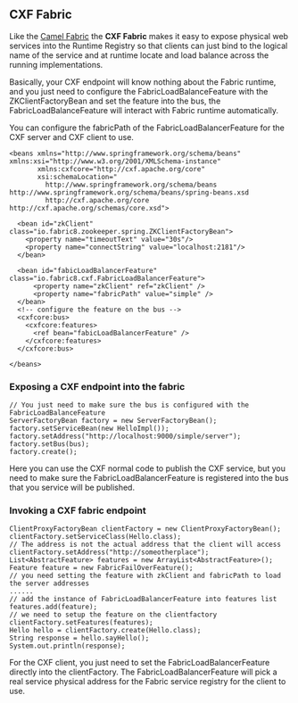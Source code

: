 ## CXF Fabric

Like the [Camel Fabric](camelFabric.md) the **CXF Fabric** makes it easy to expose physical web services into the Runtime Registry so that clients can just bind to the logical name of the service and at runtime locate and load balance across the running implementations.

Basically, your CXF endpoint will know nothing about the Fabric runtime, and you just need to configure the FabricLoadBalanceFeature with the ZKClientFactoryBean and set the feature into the bus, the FabricLoadBalanceFeature will interact with Fabric runtime automatically.

You can configure the fabricPath of the FabricLoadBalancerFeature for the CXF server and CXF client to use.

    <beans xmlns="http://www.springframework.org/schema/beans" xmlns:xsi="http://www.w3.org/2001/XMLSchema-instance"
           xmlns:cxfcore="http://cxf.apache.org/core"
           xsi:schemaLocation="
             http://www.springframework.org/schema/beans http://www.springframework.org/schema/beans/spring-beans.xsd
             http://cxf.apache.org/core http://cxf.apache.org/schemas/core.xsd">

      <bean id="zkClient" class="io.fabric8.zookeeper.spring.ZKClientFactoryBean">
        <property name="timeoutText" value="30s"/>
        <property name="connectString" value="localhost:2181"/>
      </bean>

      <bean id="fabicLoadBalancerFeature" class="io.fabric8.cxf.FabricLoadBalancerFeature">
          <property name="zkClient" ref="zkClient" />
          <property name="fabricPath" value="simple" />
      </bean>
      <!-- configure the feature on the bus -->
      <cxfcore:bus>
        <cxfcore:features>
          <ref bean="fabicLoadBalancerFeature" />
        </cxfcore:features>
      </cxfcore:bus>

    </beans>

### Exposing a CXF endpoint into the fabric

    // You just need to make sure the bus is configured with the FabricLoadBalanceFeature
    ServerFactoryBean factory = new ServerFactoryBean();
    factory.setServiceBean(new HelloImpl());
    factory.setAddress("http://localhost:9000/simple/server");
    factory.setBus(bus);
    factory.create();

Here you can use the CXF normal code to publish the CXF service, but you need to make sure the FabricLoadBalancerFeature is registered into the bus that you service will be published.

### Invoking a CXF fabric endpoint

    ClientProxyFactoryBean clientFactory = new ClientProxyFactoryBean();
    clientFactory.setServiceClass(Hello.class);
    // The address is not the actual address that the client will access
    clientFactory.setAddress("http://someotherplace");
    List<AbstractFeature> features = new ArrayList<AbstractFeature>();
    Feature feature = new FabricFailOverFeature();
    // you need setting the feature with zkClient and fabricPath to load the server addresses
    ......
    // add the instance of FabricLoadBalancerFeature into features list
    features.add(feature);
    // we need to setup the feature on the clientfactory
    clientFactory.setFeatures(features);
    Hello hello = clientFactory.create(Hello.class);
    String response = hello.sayHello();
    System.out.println(response);

For the CXF client, you just need to set the FabricLoadBalancerFeature directly into the clientFactory. The FabricLoadBalancerFeature will pick a real service physical address for the Fabric service registry for the client to use.
